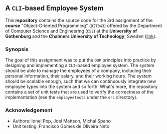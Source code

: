 ## A `CLI`-based Employee System

This **repository** contains the source code for the 3rd assignment of the **course** "Object-Oriented Programming" (`DIT043`) offered by the Department of Computer Science and Engineering (`CSE`) at the **University of Gothenburg** and the **Chalmers University of Technology**, Sweden ([link](https://www.gu.se/en/study-gothenburg/object-oriented-programming-dit043)).

### Synopsis

The goal of this assignment was to put the `OOP` principles into practice by designing and implementing a `CLI`-based employee system. The system should be able to manage the employees of a company, including their personal information, their salary, and their working hours. The system should be scalable enough, such that we can continuously integrate new employee types into the system and so forth. What's more, the repository contains a set of unit tests that are used to verify the correctness of the implementation (see the `employeetests` under the `src` directory).

### Acknowledgement

- Authors: Ionel Pop, Joel Mattson, Michal Spano
- Unit testing: Francisco Gomes de Oliveira Neto
